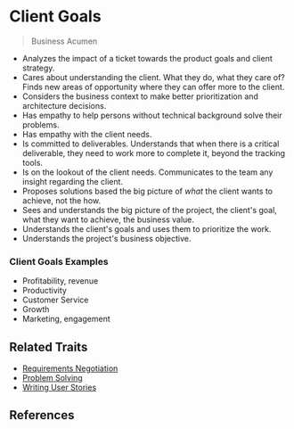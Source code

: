 # Client Goals
> Business Acumen

* Analyzes the impact of a ticket towards the product goals and client strategy.
* Cares about understanding the client. What they do, what they care of? Finds new areas of opportunity where they can offer more to the client.
* Considers the business context to make better prioritization and architecture decisions.
* Has empathy to help persons without technical background solve their problems.
* Has empathy with the client needs.
* Is committed to deliverables. Understands that when there is a critical deliverable, they need to work more to complete it, beyond the tracking tools.
* Is on the lookout of the client needs. Communicates to the team any insight regarding the client.
* Proposes solutions based the big picture of _what_ the client wants to achieve, not the how.
* Sees and understands the big picture of the project, the client's goal, what they want to achieve, the business value.
* Understands the client's goals and uses them to prioritize the work.
* Understands the project's business objective.

### Client Goals Examples

* Profitability, revenue
* Productivity
* Customer Service
* Growth
* Marketing, engagement

## Related Traits

* [Requirements Negotiation](/communication-with-stakeholders.md#requirements-negotiation)
* [Problem Solving](/solve-problems.md)
* [Writing User Stories](/writing-user-stories.md)

## References
